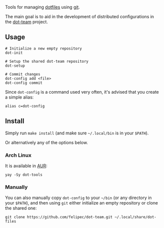 Tools for managing [dotfiles][] using [git][].

The main goal is to aid in the development of distributed configurations in the [dot-team][] project.

## Usage

    # Initialize a new empty repository
    dot-init

    # Setup the shared dot-team repository
    dot-setup

    # Commit changes
    dot-config add <file>
    dot-config commit

Since `dot-config` is a command used very often, it's advised that you create a simple alias:

    alias c=dot-config

## Install

Simply run `make install` (and make sure `~/.local/bin` is in your `$PATH`).

Or alternatively any of the options below.

### Arch Linux

It is available in [AUR][]:

    yay -Sy dot-tools

### Manually

You can also manually copy `dot-config` to your `~/bin` (or any directory in your `$PATH`), and then
using `git` either initialize an empty repository or clone the shared one:

    git clone https://github.com/felipec/dot-team.git ~/.local/share/dot-files

[dotfiles]: https://en.wikipedia.org/wiki/Hidden_file_and_hidden_directory
[git]: https://git-scm.com/
[dot-team]: https://github.com/felipec/dot-team/
[AUR]: https://aur.archlinux.org/packages/dot-tools/
